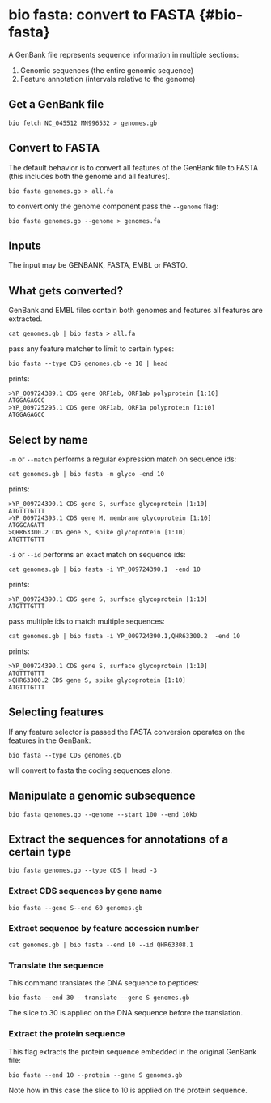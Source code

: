 # bio fasta: convert to FASTA {#bio-fasta}

A GenBank file represents sequence information in multiple sections:

1. Genomic sequences (the entire genomic sequence)
1. Feature annotation (intervals relative to the genome)

    
## Get a GenBank file

    bio fetch NC_045512 MN996532 > genomes.gb

## Convert to FASTA

The default behavior is to convert all features of the GenBank file to FASTA (this includes both the genome and all features).

    bio fasta genomes.gb > all.fa

to convert only the genome component pass the `--genome` flag:

    bio fasta genomes.gb --genome > genomes.fa

## Inputs

The input may be GENBANK, FASTA, EMBL or FASTQ.

## What gets converted?

GenBank and EMBL files contain both genomes and features all features are extracted.

    cat genomes.gb | bio fasta > all.fa

pass any feature matcher to limit to certain types:

    bio fasta --type CDS genomes.gb -e 10 | head

prints:

    >YP_009724389.1 CDS gene ORF1ab, ORF1ab polyprotein [1:10]
    ATGGAGAGCC
    >YP_009725295.1 CDS gene ORF1ab, ORF1a polyprotein [1:10]
    ATGGAGAGCC

## Select by name

`-m` or `--match` performs a regular expression match on sequence ids:

    cat genomes.gb | bio fasta -m glyco -end 10

prints:

    >YP_009724390.1 CDS gene S, surface glycoprotein [1:10]
    ATGTTTGTTT
    >YP_009724393.1 CDS gene M, membrane glycoprotein [1:10]
    ATGGCAGATT
    >QHR63300.2 CDS gene S, spike glycoprotein [1:10]
    ATGTTTGTTT

`-i` or `--id` performs an exact match on sequence ids:

    cat genomes.gb | bio fasta -i YP_009724390.1  -end 10

prints:

    >YP_009724390.1 CDS gene S, surface glycoprotein [1:10]
    ATGTTTGTTT

pass multiple ids to match multiple sequences:

    cat genomes.gb | bio fasta -i YP_009724390.1,QHR63300.2  -end 10

prints:

    >YP_009724390.1 CDS gene S, surface glycoprotein [1:10]
    ATGTTTGTTT
    >QHR63300.2 CDS gene S, spike glycoprotein [1:10]
    ATGTTTGTTT

## Selecting features

If any feature selector is passed the FASTA conversion operates on the features in the GenBank:

    bio fasta --type CDS genomes.gb

will convert to fasta the coding sequences alone.


## Manipulate a genomic subsequence

    bio fasta genomes.gb --genome --start 100 --end 10kb

## Extract the sequences for annotations of a certain type

    bio fasta genomes.gb --type CDS | head -3

### Extract CDS sequences by gene name

    bio fasta --gene S--end 60 genomes.gb 

### Extract sequence by feature accession number

    cat genomes.gb | bio fasta --end 10 --id QHR63308.1

### Translate the sequence

This command translates the DNA sequence to peptides:

    bio fasta --end 30 --translate --gene S genomes.gb

The slice to 30 is applied on the DNA sequence before the translation.

### Extract the protein sequence

This flag extracts the protein sequence embedded in the original GenBank file:

    bio fasta --end 10 --protein --gene S genomes.gb

Note how in this case the slice to 10 is applied on the protein sequence.
